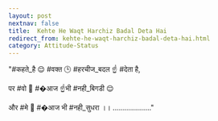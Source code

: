 ```yaml
---
layout: post
nextnav: false
title:  Kehte He Waqt Harchiz Badal Deta Hai
redirect_from: kehte-he-waqt-harchiz-badal-deta-hai.html
category: Attitude-Status
---
```

"#कहते_है 😌 #वक्त 🕒 #हरचीज_बदल ☝ #देता है,

पर #वो 👩 #�आज ☝भी #नही_बिगडी 😌 

और #मे 👦 #�आज भी #नही_सुधरा ।। ..................."